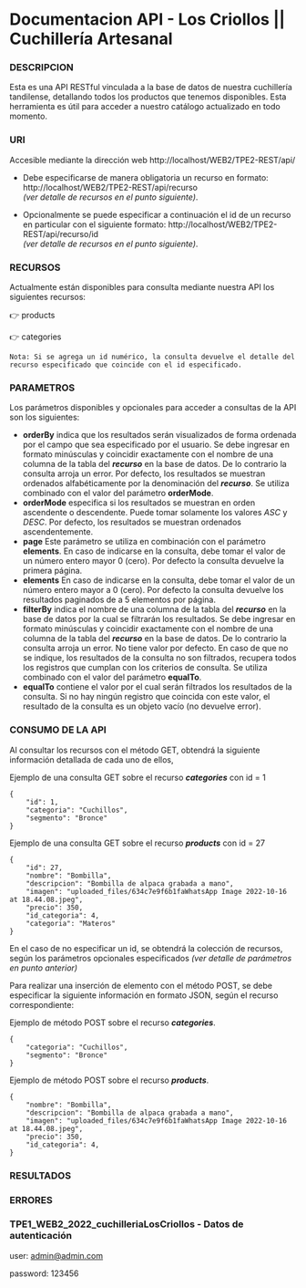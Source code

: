 # Documentacion API - Los Criollos || Cuchillería Artesanal

###  DESCRIPCION
Esta es una API RESTful vinculada a la base de datos de nuestra cuchillería tandilense, detallando todos los productos que tenemos disponibles. Esta herramienta es útil para acceder a nuestro catálogo actualizado en 
todo momento.    

###  URI
Accesible mediante la dirección web http://localhost/WEB2/TPE2-REST/api/

- Debe especificarse de manera obligatoria un recurso en formato:
http://localhost/WEB2/TPE2-REST/api/recurso  
_(ver detalle de recursos en el punto siguiente)_. 

- Opcionalmente se puede especificar a continuación el id de un recurso en particular con el siguiente formato:
http://localhost/WEB2/TPE2-REST/api/recurso/id  
_(ver detalle de recursos en el punto siguiente)_. 

###  RECURSOS
Actualmente están disponibles para consulta mediante nuestra API los siguientes recursos:

:point_right: products

:point_right: categories

```
Nota: Si se agrega un id numérico, la consulta devuelve el detalle del recurso especificado que coincide con el id especificado.
```

###  PARAMETROS
Los parámetros disponibles y opcionales para acceder a consultas de la API son los siguientes: 

- **orderBy** indica que los resultados serán visualizados de forma ordenada por el campo que sea especificado por el usuario. Se debe ingresar en formato minúsculas y coincidir exactamente con el nombre de una columna de la tabla del ***recurso*** en la base de datos. De lo contrario la consulta arroja un error. Por defecto, los resultados se muestran ordenados alfabéticamente por la denominación del ***recurso***. Se utiliza combinado con el valor del parámetro **orderMode**.
- **orderMode** especifica si los resultados se muestran en orden ascendente o descendente. Puede tomar solamente los valores *ASC* y *DESC*. Por defecto, los resultados se muestran ordenados ascendentemente. 
- **page** Este parámetro se utiliza en combinación con el parámetro **elements**. En caso de indicarse en la consulta, debe tomar el valor de un número entero mayor 0 (cero). Por defecto la consulta devuelve la primera página. 
- **elements** En caso de indicarse en la consulta, debe tomar el valor de un número entero mayor a 0 (cero). Por defecto la consulta devuelve los resultados paginados de a 5 elementos por página.
- **filterBy** indica el nombre de una columna de la tabla del ***recurso*** en la base de datos por la cual se filtrarán los resultados. Se debe ingresar en formato minúsculas y coincidir exactamente con el nombre de una columna de la tabla del ***recurso*** en la base de datos. De lo contrario la consulta arroja un error. No tiene valor por defecto. En caso de que no se indique, los resultados de la consulta no son filtrados, recupera todos los registros que cumplan con los criterios de consulta. Se utiliza combinado con el valor del parámetro **equalTo**.
- **equalTo** contiene el valor por el cual serán filtrados los resultados de la consulta. Si no hay ningún registro que coincida con este valor, el resultado de la consulta es un objeto vacío (no devuelve error). 

###  CONSUMO DE LA API

Al consultar los recursos con el método GET, obtendrá la siguiente información detallada de cada uno de ellos, 

Ejemplo de una consulta GET sobre el recurso ***categories*** con id = 1
```
{
    "id": 1,
    "categoria": "Cuchillos",
    "segmento": "Bronce"
}
```

Ejemplo de una consulta GET sobre el recurso ***products*** con id = 27

```
{
    "id": 27,
    "nombre": "Bombilla",
    "descripcion": "Bombilla de alpaca grabada a mano",
    "imagen": "uploaded_files/634c7e9f6b1faWhatsApp Image 2022-10-16 at 18.44.08.jpeg",
    "precio": 350,
    "id_categoria": 4,
    "categoria": "Materos"
}
```

En el caso de no especificar un id, se obtendrá la colección de recursos, según los parámetros opcionales especificados 
_(ver detalle de parámetros en punto anterior)_

Para realizar una inserción de elemento con el método POST, se debe especificar la siguiente información en formato JSON, según el recurso correspondiente:

Ejemplo de método POST sobre el recurso ***categories***.

```
{
    "categoria": "Cuchillos",
    "segmento": "Bronce"
}
```

Ejemplo de método POST sobre el recurso ***products***.

```
{
    "nombre": "Bombilla",
    "descripcion": "Bombilla de alpaca grabada a mano",
    "imagen": "uploaded_files/634c7e9f6b1faWhatsApp Image 2022-10-16 at 18.44.08.jpeg",
    "precio": 350,
    "id_categoria": 4,
}
```

###  RESULTADOS 

###  ERRORES


### TPE1_WEB2_2022_cuchilleriaLosCriollos - Datos de autenticación

user: admin@admin.com

password: 123456


